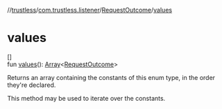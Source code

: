 //[trustless](../../../index.md)/[com.trustless.listener](../index.md)/[RequestOutcome](index.md)/[values](values.md)

# values

[]\
fun [values](values.md)(): [Array](https://kotlinlang.org/api/latest/jvm/stdlib/kotlin/-array/index.html)&lt;[RequestOutcome](index.md)&gt;

Returns an array containing the constants of this enum type, in the order they're declared.

This method may be used to iterate over the constants.
